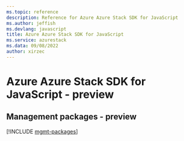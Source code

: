 ```yaml
---
ms.topic: reference
description: Reference for Azure Azure Stack SDK for JavaScript
ms.author: jeffish
ms.devlang: javascript
title: Azure Azure Stack SDK for JavaScript
ms.service: azurestack
ms.data: 09/08/2022
author: xirzec
---
```

# Azure Azure Stack SDK for JavaScript - preview

## Management packages - preview
[!INCLUDE [mgmt-packages](azure-stack-mgmt-index.md)]